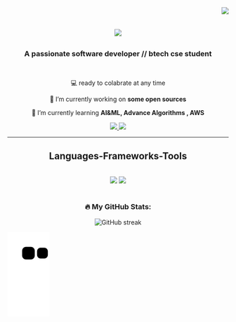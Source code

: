 <img align="right" src="https://visitor-badge.laobi.icu/badge?page_id=eniyanyosuva.eniyanyosuva" />

<h1 align="center">
    <img src="https://readme-typing-svg.herokuapp.com/?font=Righteous&size=35&center=true&vCenter=true&width=500&height=70&duration=4000&lines=Hi+There!+👋;+I'm+Eniyan+Yosuva!;" />
</h1>

<h3 align="center">A passionate software developer // btech cse student</h3>

<br/>

<div align="center">
 
 💻 ready to colabrate at any time
 
 🔭 I’m currently working on **some open sources**
 
 🌱 I’m currently learning **AI&ML, Advance Algorithms , AWS**




 </div>
 
<div align="center"> 
  <a href="mailto:pedro.sales.eniyanyosuva11@gmail.com">
    <img src="https://img.shields.io/badge/Gmail-333333?style=for-the-badge&logo=gmail&logoColor=red" />
  </a>
  <a href="www.linkedin.com/in/eniyanyosuva" target="_blank">
    <img src="https://img.shields.io/badge/LinkedIn-0077B5?style=for-the-badge&logo=linkedin&logoColor=white" target="www.linkedin.com/in/eniyanyosuva" />
  </a>
  
  </a>
</div>

 <hr/>
 
<h2 align="center">Languages-Frameworks-Tools</h2>
<br/>
<div align="center">
    <img src="https://skillicons.dev/icons?i=react,html,css,vscode,github,figma,tailwind,git,r" />
    <img src="https://skillicons.dev/icons?i=nodejs,python,javascript,typescript,c,java,mysql" /><br>
</div>

<br/>
<h3 align="center" style="color: #33;">🔥 My GitHub Stats:</h3>
<p align="center">
  <img src="https://github-readme-streak-stats.herokuapp.com/?user=eniyanyosuva&theme=dark&background=000000" alt="GitHub streak" />
</p>
<img alt="snake eating my contributions" src="https://raw.githubusercontent.com/eniyanyosuva/eniyanyosuva/output/github-contribution-grid-snake.svg" />
